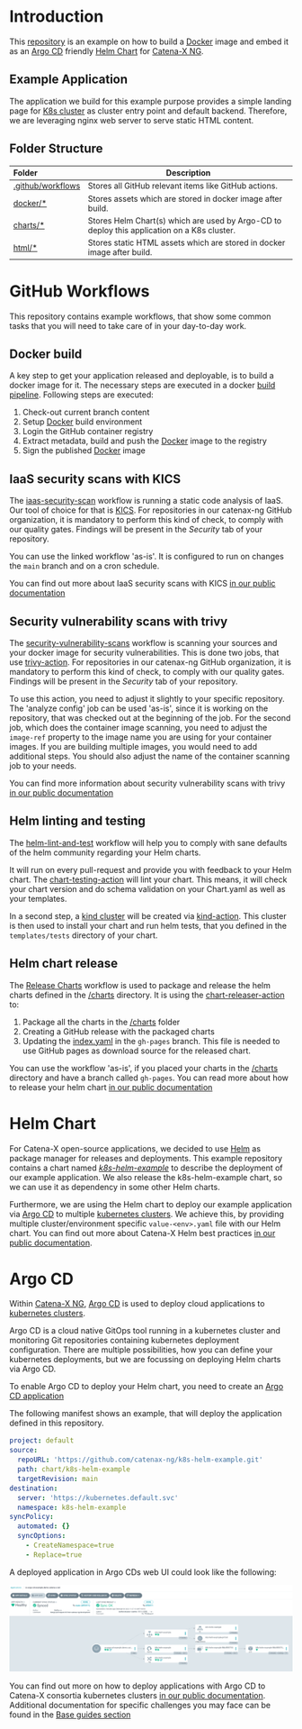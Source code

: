 # Introduction

This [repository](https://github.com/catenax-ng/k8s-example-argo-cd-project) is an example on how to build a 
[Docker](https://www.docker.com) image and embed it as an [Argo CD](https://argo-cd.readthedocs.io/en/stable/) friendly
[Helm Chart](http://helm.sh/) for [Catena-X NG](https://github.com/catenax-ng).

## Example Application

The application we build for this example purpose provides a simple landing page for [K8s cluster](http://kubernetes.io/) 
as cluster entry point and default backend. Therefore, we are leveraging nginx web server to serve static HTML content.

## Folder Structure

| Folder                                  | Description                                                                                 |
|:----------------------------------------|---------------------------------------------------------------------------------------------|
| [.github/workflows](.github/workflows/) | Stores all GitHub relevant items like GitHub actions.                                       |
| [docker/*](docker/)                     | Stores assets which are stored in docker image after build.                                 |
| [charts/*](charts/)                     | Stores Helm Chart(s) which are used by Argo-CD to deploy this application on a K8s cluster. |
| [html/*](html/)                         | Stores static HTML assets which are stored in docker image after build.                     |

# GitHub Workflows

This repository contains example workflows, that show some common tasks that you will need to take care of in your
day-to-day work.

## Docker build

A key step to get your application released and deployable, is to build a docker image for it. The necessary steps
are executed in a docker [build pipeline](.github/workflows/docker-build.yaml). Following steps are executed:

1. Check-out current branch content
2. Setup [Docker](https://www.docker.com) build environment
3. Login the GitHub container registry
4. Extract metadata, build and push the [Docker](https://www.docker.com) image to the registry
5. Sign the published [Docker](https://www.docker.com) image

## IaaS security scans with KICS

The [iaas-security-scan](.github/workflows/iaas-security-scan.yaml) workflow is running a static code analysis of
IaaS. Our tool of choice for that is [KICS](https://kics.io/).
For repositories in our catenax-ng GitHub organization, it is mandatory to perform this kind of check, to comply
with our quality gates.
Findings will be present in the _Security_ tab of your repository.

You can use the linked workflow 'as-is'. It is configured to run on changes the `main` branch and on a cron schedule.

You can find out more about IaaS security scans with KICS
[in our public documentation](https://catenax-ng.github.io/docs/security/how-to-integrate-kics)

## Security vulnerability scans with trivy

The [security-vulnerability-scans](.github/workflows/security-vulnerability-scans.yaml) workflow is scanning your 
sources and your docker image for security vulnerabilities. This is done two jobs, that use
[trivy-action](https://github.com/aquasecurity/trivy-action).
For repositories in our catenax-ng GitHub organization, it is mandatory to perform this kind of check, to comply
with our quality gates.
Findings will be present in the _Security_ tab of your repository.

To use this action, you need to adjust it slightly to your specific repository. 
The 'analyze config' job can be used 'as-is', since it is working on the repository, that was checked out at the beginning
of the job.
For the second job, which does the container image scanning, you need to adjust the `image-ref` property to the image name
you are using for your container images. If you are building multiple images, you would need to add additional steps.
You should also adjust the name of the container scanning job to your needs.

You can find more information about security vulnerability scans with trivy
[in our public documentation](https://catenax-ng.github.io/docs/security/how-to-integrate-trivy)

## Helm linting and testing

The [helm-lint-and-test](.github/workflows/helm-lint-and-test.yaml) workflow will help you to comply with
sane defaults of the helm community regarding your Helm charts.

It will run on every pull-request and provide you with feedback to your Helm chart. 
The [chart-testing-action](https://github.com/helm/chart-testing-action) will lint your chart. This means, it will
check your chart version and do schema validation on your Chart.yaml as well as your templates.

In a second step, a [kind cluster](https://kind.sigs.k8s.io/) will be created via [kind-action](https://github.com/helm/kind-action).
This cluster is then used to install your chart and run helm tests, that you defined in the `templates/tests` directory
of your chart.

## Helm chart release

The [Release Charts](.github/workflows/helm-chart-release.yaml) workflow is used to package and release the helm charts defined
in the [/charts](charts) directory. It is using the [chart-releaser-action](https://github.com/helm/chart-releaser-action)
to: 

1. Package all the charts in the [/charts](charts) folder
2. Creating a GitHub release with the packaged charts
3. Updating the [index.yaml](https://github.com/catenax-ng/k8s-helm-example/blob/gh-pages/index.yaml) in the `gh-pages` branch.
    This file is needed to use GitHub pages as download source for the released chart.

You can use the workflow 'as-is', if you placed your charts in the [/charts](charts) directory and have a branch called `gh-pages`.
You can read more about how to release your helm chart [in our public documentation](https://catenax-ng.github.io/docs/guides/how-to-release-a-helm-chart)

# Helm Chart

For Catena-X open-source applications, we decided to use [Helm](http://helm.sh/) as package manager for
releases and deployments. 
This example repository contains a chart named *[k8s-helm-example](charts/k8s-helm-example)* to describe the deployment
of our example application. We also release the k8s-helm-example chart, so we can use it as dependency in some other 
Helm charts.

Furthermore, we are using the Helm chart to deploy our example application via 
[Argo CD](https://argo-cd.readthedocs.io/en/stable/) to multiple [kubernetes clusters](http://kubernetes.io/).
We achieve this, by providing multiple cluster/environment specific `value-<env>.yaml` file with our Helm chart.
You can find out more about Catena-X Helm best practices [in our public documentation](https://catenax-ng.github.io/docs/kubernetes-basics/helm).

# Argo CD

Within [Catena-X NG](https://github.com/catenax-ng), [Argo CD](https://argo-cd.readthedocs.io/en/stable/) is used to
deploy cloud applications to [kubernetes clusters](http://kubernetes.io/).

Argo CD is a cloud native GitOps tool running in a kubernetes cluster and monitoring Git repositories containing
kubernetes deployment configuration. There are multiple possibilities, how you can define your kubernetes deployments,
but we are focussing on deploying Helm charts via Argo CD.

To enable Argo CD to deploy your Helm chart, you need to create an 
[Argo CD application](https://argo-cd.readthedocs.io/en/stable/operator-manual/declarative-setup/#applications) 
 
The following manifest shows an example, that will deploy the application defined in this repository. 

```yaml
project: default
source:
  repoURL: 'https://github.com/catenax-ng/k8s-helm-example.git'
  path: chart/k8s-helm-example
  targetRevision: main
destination:
  server: 'https://kubernetes.default.svc'
  namespace: k8s-helm-example
syncPolicy:
  automated: {}
  syncOptions:
    - CreateNamespace=true
    - Replace=true
```

A deployed application in Argo CDs web UI could look like the following:

![](docs/images/argo-cd-app.png)

You can find out more on how to deploy applications with Argo CD to Catena-X consortia kubernetes clusters
[in our public documentation](https://catenax-ng.github.io/docs/guides/how-to-deploy-an-application).
Additional documentation for specific challenges you may face can be found in the 
[Base guides section](https://catenax-ng.github.io/docs/guides)
